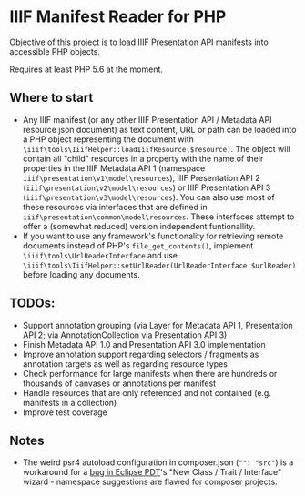 # IIIF Manifest Reader for PHP

Objective of this project is to load IIIF Presentation API manifests into accessible PHP objects.

Requires at least PHP 5.6 at the moment.

## Where to start

* Any IIIF manifest (or any other IIIF Presentation API / Metadata API resource json document) as text content, URL or path can be loaded into a PHP object representing the document with `\iiif\tools\IiifHelper::loadIiifResource($resource)`. The object will contain all "child" resources in a property with the name of their properties in the IIIF Metadata API 1 (namespace `iiif\presentation\v1\model\resources`), IIIF Presentation API 2 (`iiif\presentation\v2\model\resources`) or IIIF Presentation API 3 (`iiif\presentation\v3\model\resources`). You can also use most of these resources via interfaces that are defined in `iiif\presentation\common\model\resources`. These interfaces attempt to offer a (somewhat reduced) version independent funtionallity.  
* If you want to use any framework's functionality for retrieving remote documents instead of PHP's `file_get_contents()`, implement `\iiif\tools\UrlReaderInterface` and use `\iiif\tools\IiifHelper::setUrlReader(UrlReaderInterface $urlReader)` before loading any documents. 

## TODOs:

* Support annotation grouping (via Layer for Metadata API 1, Presentation API 2; via AnnotationCollection via Presentation API 3)
* Finish Metadata API 1.0 and Presentation API 3.0 implementation
* Improve annotation support regarding selectors / fragments as annotation targets as well as regarding resource types
* Check performance for large manifests when there are hundreds or thousands of canvases or annotations per manifest
* Handle resources that are only referenced and not contained (e.g. manifests in a collection)
* Improve test coverage

## Notes
* The weird psr4 autoload configuration in composer.json (`"": "src"`) is a workaround for a [bug in Eclipse PDT](https://bugs.eclipse.org/bugs/show_bug.cgi?id=514120)'s "New Class / Trait / Interface" wizard - namespace suggestions are flawed for composer projects.

